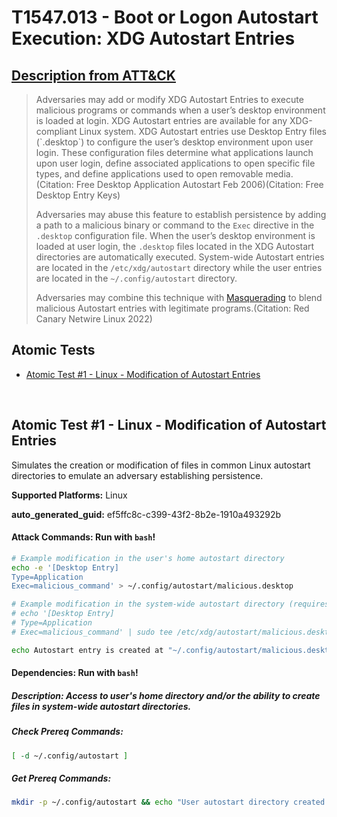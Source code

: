 # T1547.013 - Boot or Logon Autostart Execution: XDG Autostart Entries
## [Description from ATT&CK](https://attack.mitre.org/techniques/T1547/013)
<blockquote>Adversaries may add or modify XDG Autostart Entries to execute malicious programs or commands when a user’s desktop environment is loaded at login. XDG Autostart entries are available for any XDG-compliant Linux system. XDG Autostart entries use Desktop Entry files (`.desktop`) to configure the user’s desktop environment upon user login. These configuration files determine what applications launch upon user login, define associated applications to open specific file types, and define applications used to open removable media.(Citation: Free Desktop Application Autostart Feb 2006)(Citation: Free Desktop Entry Keys)

Adversaries may abuse this feature to establish persistence by adding a path to a malicious binary or command to the `Exec` directive in the `.desktop` configuration file. When the user’s desktop environment is loaded at user login, the `.desktop` files located in the XDG Autostart directories are automatically executed. System-wide Autostart entries are located in the `/etc/xdg/autostart` directory while the user entries are located in the `~/.config/autostart` directory.

Adversaries may combine this technique with [Masquerading](https://attack.mitre.org/techniques/T1036) to blend malicious Autostart entries with legitimate programs.(Citation: Red Canary Netwire Linux 2022)</blockquote>

## Atomic Tests

- [Atomic Test #1 - Linux - Modification of Autostart Entries](#atomic-test-1---linux---modification-of-autostart-entries)


<br/>

## Atomic Test #1 - Linux - Modification of Autostart Entries
Simulates the creation or modification of files in common Linux autostart directories to emulate an adversary establishing persistence.

**Supported Platforms:** Linux


**auto_generated_guid:** ef5ffc8c-c399-43f2-8b2e-1910a493292b






#### Attack Commands: Run with `bash`! 


```bash
# Example modification in the user's home autostart directory
echo -e '[Desktop Entry]
Type=Application
Exec=malicious_command' > ~/.config/autostart/malicious.desktop

# Example modification in the system-wide autostart directory (requires elevated permissions)
# echo '[Desktop Entry]
# Type=Application
# Exec=malicious_command' | sudo tee /etc/xdg/autostart/malicious.desktop > /dev/null

echo Autostart entry is created at "~/.config/autostart/malicious.desktop"
```




#### Dependencies:  Run with `bash`!
##### Description: Access to user's home directory and/or the ability to create files in system-wide autostart directories.
##### Check Prereq Commands:
```bash
[ -d ~/.config/autostart ]
```
##### Get Prereq Commands:
```bash
mkdir -p ~/.config/autostart && echo "User autostart directory created."
```




<br/>
